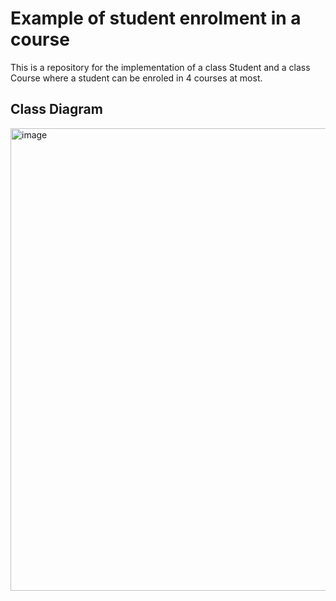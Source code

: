 # Example of student enrolment in a course 
This is a repository for the implementation of a class Student and a class Course where a student can be enroled in 4 courses at most. 

## Class Diagram

<img width="1795" height="740" alt="image" src="https://github.com/user-attachments/assets/5acbf8ba-1d65-404e-919f-c588cc09a4c6" />
